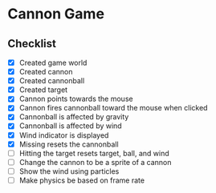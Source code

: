 # Cannon Game

## Checklist

- [x] Created game world
- [x] Created cannon
- [x] Created cannonball
- [x] Created target
- [x] Cannon points towards the mouse
- [x] Cannon fires cannonball toward the mouse when clicked
- [x] Cannonball is affected by gravity
- [x] Cannonball is affected by wind
- [x] Wind indicator is displayed
- [x] Missing resets the cannonball
- [ ] Hitting the target resets target, ball, and wind
- [ ] Change the cannon to be a sprite of a cannon
- [ ] Show the wind using particles
- [ ] Make physics be based on frame rate